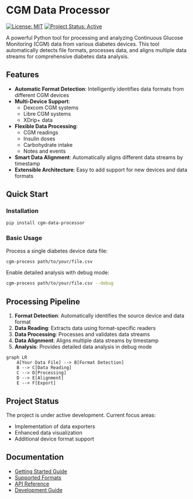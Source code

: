 # CGM Data Processor

[![License: MIT](https://img.shields.io/badge/License-MIT-yellow.svg)](https://opensource.org/licenses/MIT)
[![Project Status: Active](https://www.repostatus.org/badges/latest/active.svg)](https://www.repostatus.org/#active)

A powerful Python tool for processing and analyzing Continuous Glucose Monitoring (CGM) data from various diabetes devices. This tool automatically detects file formats, processes data, and aligns multiple data streams for comprehensive diabetes data analysis.

## Features

- **Automatic Format Detection**: Intelligently identifies data formats from different CGM devices
- **Multi-Device Support**: 
    - Dexcom CGM systems
    - Libre CGM systems
    - XDrip+ data
- **Flexible Data Processing**:
    - CGM readings
    - Insulin doses
    - Carbohydrate intake
    - Notes and events
- **Smart Data Alignment**: Automatically aligns different data streams by timestamp
- **Extensible Architecture**: Easy to add support for new devices and data formats

## Quick Start

### Installation

```bash
pip install cgm-data-processor
```

### Basic Usage

Process a single diabetes device data file:

```bash
cgm-process path/to/your/file.csv
```

Enable detailed analysis with debug mode:

```bash
cgm-process path/to/your/file.csv --debug
```

## Processing Pipeline

1. **Format Detection**: Automatically identifies the source device and data format
2. **Data Reading**: Extracts data using format-specific readers
3. **Data Processing**: Processes and validates data streams
4. **Data Alignment**: Aligns multiple data streams by timestamp
5. **Analysis**: Provides detailed data analysis in debug mode


```mermaid
graph LR
    A[Your Data File] --> B[Format Detection]
    B --> C[Data Reading]
    C --> D[Processing]
    D --> E[Alignment]
    E --> F[Export]
```

## Project Status

The project is under active development. Current focus areas:


- Implementation of data exporters
- Enhanced data visualization
- Additional device format support

## Documentation

- [Getting Started Guide](getting-started/index.md)
- [Supported Formats](user-guide/supported-formats/index.md)
- [API Reference](api-reference/index.md)
- [Development Guide](development/index.md)


